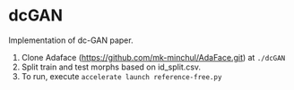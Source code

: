 # dcGAN
Implementation of dc-GAN paper.




1. Clone Adaface (https://github.com/mk-minchul/AdaFace.git)  at ```./dcGAN```
2. Split train and test morphs based on id_split.csv.
3. To run, execute ```accelerate launch reference-free.py```
